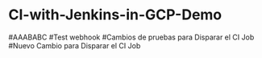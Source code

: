 # CI-with-Jenkins-in-GCP-Demo
#AAABABC
#Test webhook
#Cambios de pruebas para Disparar el CI Job
#Nuevo Cambio para Disparar el CI Job
